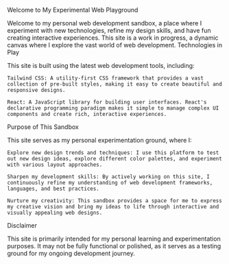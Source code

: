 Welcome to My Experimental Web Playground

Welcome to my personal web development sandbox, a place where I experiment with new technologies, refine my design skills, and have fun creating interactive experiences. This site is a work in progress, a dynamic canvas where I explore the vast world of web development.
Technologies in Play

This site is built using the latest web development tools, including:

    Tailwind CSS: A utility-first CSS framework that provides a vast collection of pre-built styles, making it easy to create beautiful and responsive designs.

    React: A JavaScript library for building user interfaces. React's declarative programming paradigm makes it simple to manage complex UI components and create rich, interactive experiences.

Purpose of This Sandbox

This site serves as my personal experimentation ground, where I:

    Explore new design trends and techniques: I use this platform to test out new design ideas, explore different color palettes, and experiment with various layout approaches.

    Sharpen my development skills: By actively working on this site, I continuously refine my understanding of web development frameworks, languages, and best practices.

    Nurture my creativity: This sandbox provides a space for me to express my creative vision and bring my ideas to life through interactive and visually appealing web designs.

Disclaimer

This site is primarily intended for my personal learning and experimentation purposes. It may not be fully functional or polished, as it serves as a testing ground for my ongoing development journey.